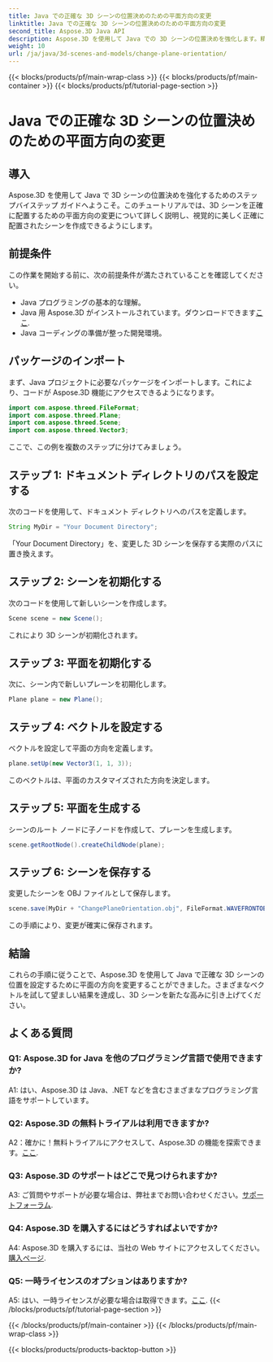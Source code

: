 ```yaml
---
title: Java での正確な 3D シーンの位置決めのための平面方向の変更
linktitle: Java での正確な 3D シーンの位置決めのための平面方向の変更
second_title: Aspose.3D Java API
description: Aspose.3D を使用して Java での 3D シーンの位置決めを強化します。精度を高めるために平面の向きを変更します。今すぐダウンロードして、魅力的なビジュアル体験を体験してください。
weight: 10
url: /ja/java/3d-scenes-and-models/change-plane-orientation/
---
```


{{< blocks/products/pf/main-wrap-class >}}
{{< blocks/products/pf/main-container >}}
{{< blocks/products/pf/tutorial-page-section >}}

# Java での正確な 3D シーンの位置決めのための平面方向の変更

## 導入

Aspose.3D を使用して Java で 3D シーンの位置決めを強化するためのステップバイステップ ガイドへようこそ。このチュートリアルでは、3D シーンを正確に配置するための平面方向の変更について詳しく説明し、視覚的に美しく正確に配置されたシーンを作成できるようにします。

## 前提条件

この作業を開始する前に、次の前提条件が満たされていることを確認してください。

- Java プログラミングの基本的な理解。
- Java 用 Aspose.3D がインストールされています。ダウンロードできます[ここ](https://releases.aspose.com/3d/java/).
- Java コーディングの準備が整った開発環境。

## パッケージのインポート

まず、Java プロジェクトに必要なパッケージをインポートします。これにより、コードが Aspose.3D 機能にアクセスできるようになります。 

```java
import com.aspose.threed.FileFormat;
import com.aspose.threed.Plane;
import com.aspose.threed.Scene;
import com.aspose.threed.Vector3;
```

ここで、この例を複数のステップに分けてみましょう。

## ステップ 1: ドキュメント ディレクトリのパスを設定する

次のコードを使用して、ドキュメント ディレクトリへのパスを定義します。

```java
String MyDir = "Your Document Directory";
```

「Your Document Directory」を、変更した 3D シーンを保存する実際のパスに置き換えます。

## ステップ 2: シーンを初期化する

次のコードを使用して新しいシーンを作成します。

```java
Scene scene = new Scene();
```

これにより 3D シーンが初期化されます。

## ステップ 3: 平面を初期化する

次に、シーン内で新しいプレーンを初期化します。

```java
Plane plane = new Plane();
```

## ステップ 4: ベクトルを設定する

ベクトルを設定して平面の方向を定義します。

```java
plane.setUp(new Vector3(1, 1, 3));
```

このベクトルは、平面のカスタマイズされた方向を決定します。

## ステップ 5: 平面を生成する

シーンのルート ノードに子ノードを作成して、プレーンを生成します。

```java
scene.getRootNode().createChildNode(plane);
```

## ステップ 6: シーンを保存する

変更したシーンを OBJ ファイルとして保存します。

```java
scene.save(MyDir + "ChangePlaneOrientation.obj", FileFormat.WAVEFRONTOBJ);
```

この手順により、変更が確実に保存されます。

## 結論

これらの手順に従うことで、Aspose.3D を使用して Java で正確な 3D シーンの位置を設定するために平面の方向を変更することができました。さまざまなベクトルを試して望ましい結果を達成し、3D シーンを新たな高みに引き上げてください。


## よくある質問

### Q1: Aspose.3D for Java を他のプログラミング言語で使用できますか?

A1: はい、Aspose.3D は Java、.NET などを含むさまざまなプログラミング言語をサポートしています。

### Q2: Aspose.3D の無料トライアルは利用できますか?

 A2：確かに！無料トライアルにアクセスして、Aspose.3D の機能を探索できます。[ここ](https://releases.aspose.com/).

### Q3: Aspose.3D のサポートはどこで見つけられますか?

 A3: ご質問やサポートが必要な場合は、弊社までお問い合わせください。[サポートフォーラム](https://forum.aspose.com/c/3d/18).

### Q4: Aspose.3D を購入するにはどうすればよいですか?

 A4: Aspose.3D を購入するには、当社の Web サイトにアクセスしてください。[購入ページ](https://purchase.aspose.com/buy).

### Q5: 一時ライセンスのオプションはありますか?

 A5: はい、一時ライセンスが必要な場合は取得できます。[ここ](https://purchase.aspose.com/temporary-license/).
{{< /blocks/products/pf/tutorial-page-section >}}

{{< /blocks/products/pf/main-container >}}
{{< /blocks/products/pf/main-wrap-class >}}

{{< blocks/products/products-backtop-button >}}
